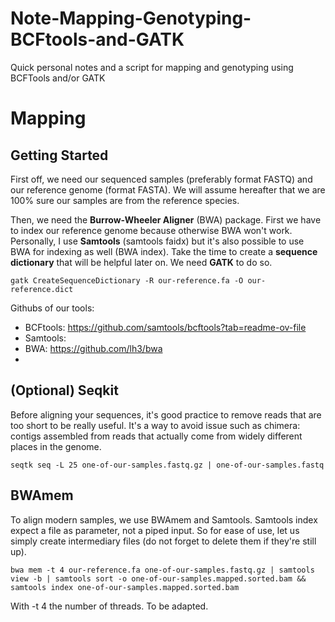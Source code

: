 # Note-Mapping-Genotyping-BCFtools-and-GATK
Quick personal notes and a script for mapping and genotyping using BCFTools and/or GATK

# Mapping
## Getting Started
First off, we need our sequenced samples (preferably format FASTQ) and our reference genome (format FASTA).
We will assume hereafter that we are 100% sure our samples are from the reference species.

Then, we need the **Burrow-Wheeler Aligner** (BWA) package. First we have to index our reference genome because otherwise BWA won't work.
Personally, I use **Samtools** (samtools faidx) but it's also possible to use BWA for indexing as well (BWA index).
Take the time to create a **sequence dictionary** that will be helpful later on.
We need **GATK** to do so.

`gatk CreateSequenceDictionary -R our-reference.fa -O our-reference.dict`

Githubs of our tools:
- BCFtools: https://github.com/samtools/bcftools?tab=readme-ov-file
- Samtools:
- BWA: https://github.com/lh3/bwa
- 

## (Optional) Seqkit
Before aligning your sequences, it's good practice to remove reads that are too short to be really useful.
It's a way to avoid issue such as chimera: contigs assembled from reads that actually come from widely different places in the genome.

`seqtk seq -L 25 one-of-our-samples.fastq.gz | one-of-our-samples.fastq`

## BWAmem
To align modern samples, we use BWAmem and Samtools. Samtools index expect a file as parameter, not a piped input.
So for ease of use, let us simply create intermediary files (do not forget to delete them if they're still up).

`bwa mem -t 4 our-reference.fa one-of-our-samples.fastq.gz | samtools view -b | samtools sort -o one-of-our-samples.mapped.sorted.bam && samtools index one-of-our-samples.mapped.sorted.bam`

With -t 4 the number of threads. To be adapted.
